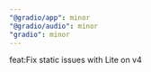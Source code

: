 ```yaml
---
"@gradio/app": minor
"@gradio/audio": minor
"gradio": minor
---
```


feat:Fix static issues with Lite on v4

